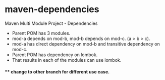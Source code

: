 # maven-dependencies
Maven Multi Module Project - Dependencies

- Parent POM has 3 modules.
- mod-a depends on mod-b, mod-b depends on mod-c. (a > b > c).
- mod-a has direct dependency on mod-b and transitive dependency on mod-c. 
- Parent POM has dependency on lombok.
- That results in  each of the modules can use lombok. 

#### ** change to other branch for different use case.
